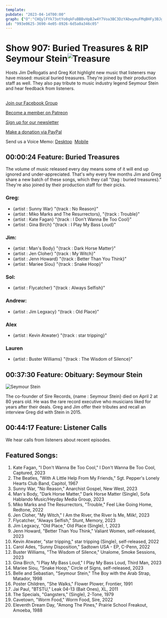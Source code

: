 ```yaml
---
template: 
pubdate: "2023-04-14T00:00"
graph: {"O":"CHQylFYk73otYo0qkFuBBBvHpBJw4Y7Voa3BC3DzYAbwymuFMqBHFy3BJgD5jrvy6uFIhYWYvJqxWBsB88zpJBCqgBSUZykcA8PuB8Rtts8jixBFRoDeSVpH"}
id: "993e0625-3690-4e05-8926-6d5a0a346c05"
---
```






# Show 907: Buried Treasures & RIP Seymour Stein![Treasure](https://static.soundopinions.org/images/2023/buried-t-large.png)

Hosts Jim DeRogatis and Greg Kot highlight new music that listeners may have missed: musical buried treasures. They're joined by their production staff as well. They also pay tribute to music industry legend Seymour Stein and hear feedback from listeners.



## 

[Join our Facebook Group](https://bit.ly/3sivr9T)

[Become a member on Patreon](https://bit.ly/3slWZvc)

[Sign up for our newsletter](https://bit.ly/3eEvRnG)

[Make a donation via PayPal](https://bit.ly/3dmt9lU)

Send us a Voice Memo: [Desktop](bit.ly/2RyD5Ah)  [Mobile](sayhi.chat/soundops)



## 00:00:24 Feature: Buried Treasures

The volume of music released every day means some of it will end up ignored and under-appreciated. That's why every few months Jim and Greg share a new batch of these songs, which they call “{tag : buried treasures}.” They're also joined by their production staff for their picks.


### Greg:

- {artist : Sunny War} "{track : No Reason}"
- {artist : Miko Marks and The Resurrectors}, "{track : Trouble}"
- {artist : Kate Fagan} "{track : I Don't Wanna Be Too Cool}"
- {artist : Gina Birch} "{track : I Play My Bass Loud}"


### Jim:

- {artist : Man's Body} "{track : Dark Horse Matter}"
- {artist : Jen Cloher} "{track : My Witch}"
- {artist : Jenn Howard} "{track : Better Than You Think}"
- {artist : Mariee Siou} "{track : Snake Hoop}"


### Sol:

- {artist : Flycatcher} "{track : Always Selfish}"


### Andrew:

- {artist : Jim Legxacy} “{track : Old Place}”


### Alex

- {artist : Kevin Atwater} "{track : star tripping}"


### Lauren

- {artist : Buster Williams} "{track : The Wisdom of Silence}"



## 00:37:30 Feature: Obituary: Seymour Stein

![Seymour Stein](https://static.soundopinions.org/images/2023/lorenzo-tartamella-with-seymour-stein.jpg)

The co-founder of Sire Records, {name : Seymour Stein} died on April 2 at 80 years old. He was the rare record executive who musicians liked for years after their deals. Greg and Jim offer their tributes and recall an interview Greg did with Stein in 2015.



## 00:44:17  Feature: Listener Calls

We hear calls from listeners about recent episodes.



## Featured Songs:

1. Kate Fagan, "I Don't Wanna Be Too Cool," I Don't Wanna Be Too Cool, Captured, 2023
2. The Beatles, "With A Little Help From My Friends," Sgt. Pepper's Lonely Hearts Club Band, Capitol, 1967
3. Sunny War, "No Reason," Anarchist Gospel, New West, 2023
4. Man's Body, "Dark Horse Matter," Dark Horse Matter (Single), Sofa Hablando Music/Heyday Media Group, 2023
5. Miko Marks and The Resurrectors, "Trouble," Feel Like Going Home, Redtone, 2022
6. Jen Cloher, "My Witch," I Am the River, the River Is Me, Milk!, 2023
7. Flycatcher, "Always Selfish," Stunt, Memory, 2023
8. Jim Legxacy, "Old Place," Old Place (Single), !, 2023
9. Jenn Howard, "Better Than You Think," Valiant Women, self-released, 2023
10. Kevin Atwater, "star tripping," star tripping (Single), self-released, 2022
11. Carol Ades, "Sunny Disposition," Sadtown USA - EP, C-Penn, 2022
12. Buster Williams, "The Wisdom of Silence," Unalome, Smoke Sessions, 2023
13. Gina Birch, "I Play My Bass Loud," I Play My Bass Loud, Third Man, 2023
14. Mariee Siou, "Snake Hoop," Circle of Signs, self-released, 2023
15. Belle and Sebastian, "Seymour Stein," The Boy with the Arab Strap, Matador, 1998
16. Poster Children, "She Walks," Flower Plower, Frontier, 1991
17. Jai Paul, "BTSTU," Leak 04-13 (Bait Ones), XL, 2011
18. The Specials, "Gangsters," (Single), 2-Tone, 1979
19. Cavetown, "Worm Food," Worm Food, Sire, 2022
20. Eleventh Dream Day, "Among The Pines," Prairie School Freakout, Amoeba, 1988